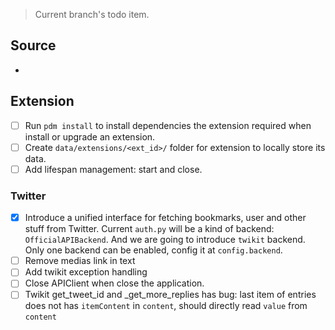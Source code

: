 
> Current branch's todo item.

## Source

- 

## Extension
- [ ] Run `pdm install` to install dependencies the extension required when install or upgrade an extension.
- [ ] Create `data/extensions/<ext_id>/` folder for extension to locally store its data.
- [ ] Add lifespan management: start and close.

### Twitter

- [x] Introduce a unified interface for fetching bookmarks, user and other stuff from Twitter.
  Current `auth.py` will be a kind of backend: `OfficialAPIBackend`.
  And we are going to introduce `twikit` backend.
  Only one backend can be enabled, config it at `config.backend`.
- [ ] Remove medias link in text
- [ ] Add twikit exception handling
- [ ] Close APIClient when close the application.
- [ ] Twikit get_tweet_id and _get_more_replies has bug: last item of entries does not has `itemContent` in `content`, should directly read `value` from `content`